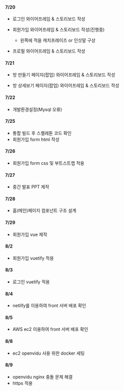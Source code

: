 #### 7/20

- 로그인 와이어프레임 & 스토리보드 작성
- 회원가입 와이어프레임 & 스토리보드 작성(진행중)
  - 왼쪽에 적을 캐치프레이즈 or 인삿말 구상

- 프로필 와이어프레임 & 스토리보드 작성



#### 7/21

- 방 만들기 페이지(팝업) 와이어프레임 & 스토리보드 작성

- 방 상세보기 페이지(팝업) 와이어프레임 & 스토리보드 작성




#### 7/22

- 개발환경설정(Mysql 오류)



#### 7/25

- 통합 빌드 후 스켈레톤 코드 확인
- 회원가입 form html 작성



#### 7/26

- 회원가입 form css 및 부트스트랩 적용



#### 7/27

- 중간 발표 PPT 제작



#### 7/28

- 홈(메인)페이지 컴포넌트 구조 설계



#### 7/29

- 회원가입 vue 제작



#### 8/2

- 회원가입 vuetify 적용



#### 8/3

- 로그인 vuetify 적용



#### 8/4

- netlify를 이용하여 front 서버 배포 확인



#### 8/5

- AWS ec2 이용하여 front 서버 배포 확인



#### 8/8

- ec2 openvidu 사용 위한 docker 세팅



#### 8/9

- openvidu nginx 충돌 문제 해결
- https 적용
